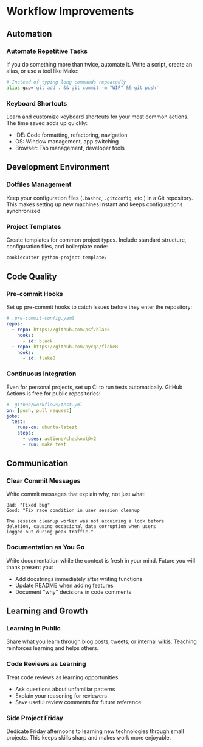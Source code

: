 # Workflow Improvements

## Automation

### Automate Repetitive Tasks
If you do something more than twice, automate it. Write a script, create an alias, or use a tool like Make:
```bash
# Instead of typing long commands repeatedly
alias gcp='git add . && git commit -m "WIP" && git push'
```

### Keyboard Shortcuts
Learn and customize keyboard shortcuts for your most common actions. The time saved adds up quickly:
- IDE: Code formatting, refactoring, navigation
- OS: Window management, app switching
- Browser: Tab management, developer tools

## Development Environment

### Dotfiles Management
Keep your configuration files (`.bashrc`, `.gitconfig`, etc.) in a Git repository. This makes setting up new machines instant and keeps configurations synchronized.

### Project Templates
Create templates for common project types. Include standard structure, configuration files, and boilerplate code:
```bash
cookiecutter python-project-template/
```

## Code Quality

### Pre-commit Hooks
Set up pre-commit hooks to catch issues before they enter the repository:
```yaml
# .pre-commit-config.yaml
repos:
  - repo: https://github.com/psf/black
    hooks:
      - id: black
  - repo: https://github.com/pycqa/flake8
    hooks:
      - id: flake8
```

### Continuous Integration
Even for personal projects, set up CI to run tests automatically. GitHub Actions is free for public repositories:
```yaml
# .github/workflows/test.yml
on: [push, pull_request]
jobs:
  test:
    runs-on: ubuntu-latest
    steps:
      - uses: actions/checkout@v2
      - run: make test
```

## Communication

### Clear Commit Messages
Write commit messages that explain why, not just what:
```
Bad: "Fixed bug"
Good: "Fix race condition in user session cleanup

The session cleanup worker was not acquiring a lock before
deletion, causing occasional data corruption when users
logged out during peak traffic."
```

### Documentation as You Go
Write documentation while the context is fresh in your mind. Future you will thank present you:
- Add docstrings immediately after writing functions
- Update README when adding features
- Document "why" decisions in code comments

## Learning and Growth

### Learning in Public
Share what you learn through blog posts, tweets, or internal wikis. Teaching reinforces learning and helps others.

### Code Reviews as Learning
Treat code reviews as learning opportunities:
- Ask questions about unfamiliar patterns
- Explain your reasoning for reviewers
- Save useful review comments for future reference

### Side Project Friday
Dedicate Friday afternoons to learning new technologies through small projects. This keeps skills sharp and makes work more enjoyable.